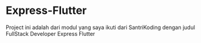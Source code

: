 # Express-Flutter
Project ini adalah dari modul yang saya ikuti dari SantriKoding dengan judul FullStack Developer Express Flutter
